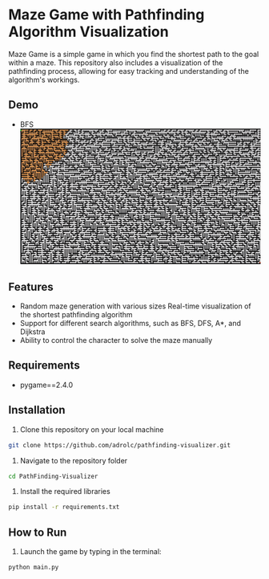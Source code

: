 # Maze Game with Pathfinding Algorithm Visualization

Maze Game is a simple game in which you find the shortest path to the goal within a maze. This repository also includes a visualization of the pathfinding process, allowing for easy tracking and understanding of the algorithm's workings.

## Demo

* BFS
![alt text](./.docs/bfs_demo.gif)


## Features
* Random maze generation with various sizes
Real-time visualization of the shortest pathfinding algorithm
* Support for different search algorithms, such as BFS, DFS, A*, and Dijkstra
* Ability to control the character to solve the maze manually

## Requirements

* pygame==2.4.0

## Installation

1. Clone this repository on your local machine
```bash
git clone https://github.com/adrolc/pathfinding-visualizer.git
```
1. Navigate to the repository folder
```bash
cd PathFinding-Visualizer
```
1. Install the required libraries
```bash
pip install -r requirements.txt
```

## How to Run

1. Launch the game by typing in the terminal:

```bash
python main.py
```